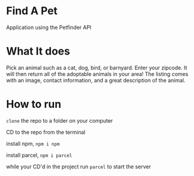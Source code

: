 # Find A Pet
Application using the Petfinder API

# What It does
Pick an animal such as a cat, dog, bird, or barnyard. Enter your zipcode. It will then return all of the adoptable animals in your area! The listing comes with an image, contact information, and a great description of the animal.

# How to run
`clone` the repo to a folder on your computer


CD to the repo from the terminal


install npm, `npm i npm`


install parcel, `npm i parcel`


while your CD'd in the project run `parcel` to start the server
